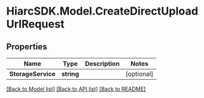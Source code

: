 # HiarcSDK.Model.CreateDirectUploadUrlRequest
## Properties

Name | Type | Description | Notes
------------ | ------------- | ------------- | -------------
**StorageService** | **string** |  | [optional] 

[[Back to Model list]](../README.md#documentation-for-models) [[Back to API list]](../README.md#documentation-for-api-endpoints) [[Back to README]](../README.md)

